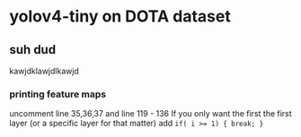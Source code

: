 # yolov4-tiny on DOTA dataset
## suh dud
kawjdklawjdlkawjd


### printing feature maps
uncomment line 35,36,37 and line 119 - 136
If you only want the first the first layer (or a specific layer for that matter) add ``if( i >= 1) { break; }`` 

    
